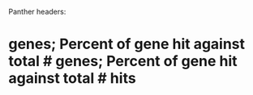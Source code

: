 Panther headers:
# genes; Percent of gene hit against total # genes; Percent of gene hit against total # hits
